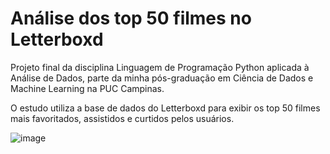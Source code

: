 # Análise dos top 50 filmes no Letterboxd

Projeto final da disciplina Linguagem de Programação Python aplicada à Análise de Dados, parte da minha pós-graduação em Ciência de Dados e Machine Learning na PUC Campinas.

O estudo utiliza a base de dados do Letterboxd para exibir os top 50 filmes mais favoritados, assistidos e curtidos pelos usuários.

![image](https://github.com/user-attachments/assets/d9d3ef6f-f6da-45f5-8f0a-d4edc7e5d70e)
